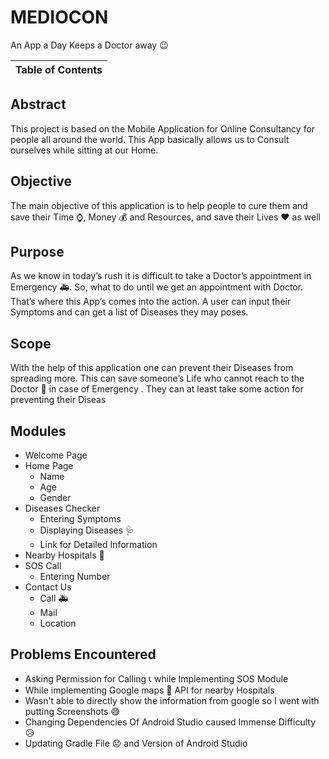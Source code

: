 # MEDIOCON
An App a Day Keeps a Doctor away :wink:


| Table of Contents |
|--|



## Abstract
This project is based on the Mobile Application for Online Consultancy for people all around the world. This App basically allows us to Consult ourselves while sitting at our Home.

## Objective
The main objective of this application is to help people to cure them and save their Time :watch:, Money :moneybag: and Resources, and save their Lives :heart: as well

## Purpose
As we know in today’s rush it is difficult to take a Doctor’s appointment in Emergency :ambulance:. So, what to do until we get an appointment with Doctor. That’s where this App’s comes into the action. A user can input their Symptoms and can get a list of Diseases they may poses.

## Scope
With the help of this application one can prevent their Diseases from spreading more. This can save someone’s Life who cannot reach to the Doctor :hospital: in case of Emergency . They can at least take some action for preventing their Diseas

## Modules

 - Welcome Page
 - Home Page
	 - Name
	 - Age
	 - Gender
 - Diseases Checker
	 - Entering Symptoms 
	 - Displaying Diseases :stethoscope:
	 - Link for Detailed Information
 - Nearby Hospitals :hospital:
 - SOS Call
	 - Entering Number
 - Contact Us
	 - Call :ambulance:
	 - Mail
	 - Location

## Problems Encountered
- Asking Permission for Calling :telephone_receiver: while Implementing SOS Module
- While implementing Google maps :pushpin: API for nearby Hospitals
- Wasn't able to directly show the information from google so I went with putting Screenshots :sweat_smile:
- Changing Dependencies Of Android Studio caused Immense Difficulty :disappointed_relieved:
- Updating Gradle File :worried: and Version of Android Studio





